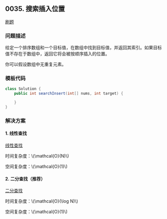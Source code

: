 <script src="https://cdn.bootcss.com/mathjax/2.7.7/MathJax.js?config=TeX-AMS-MML_HTMLorMML"></script>

## 0035. 搜索插入位置

[刷题](qu0035/solu/Solution.java)

### 问题描述

给定一个排序数组和一个目标值，在数组中找到目标值，并返回其索引。如果目标值不存在于数组中，返回它将会被按顺序插入的位置。

你可以假设数组中无重复元素。

### 模板代码

``` java
class Solution {
    public int searchInsert(int[] nums, int target) {

    }
}
```

### 解决方案

#### 1. 线性查找

[线性查找](qu0035/solu1/Solution.java)

时间复杂度：\\(\mathcal{O}(N)\\)

空间复杂度：\\(\mathcal{O}(1)\\)

#### 2. 二分查找（推荐）

[二分查找](qu0035/solu2/Solution.java)

时间复杂度：\\(\mathcal{O}(\log N)\\)

空间复杂度：\\(\mathcal{O}(1)\\)


